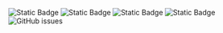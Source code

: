 ![Static Badge](https://img.shields.io/badge/blacklists-60-000000) ![Static Badge](https://img.shields.io/badge/blacklisted-2791671-cc0000) ![Static Badge](https://img.shields.io/badge/whitelisted-2245-00CC00) ![Static Badge](https://img.shields.io/badge/streaming_blacklist-28107-000000) ![GitHub issues](https://img.shields.io/github/issues/fabriziosalmi/blacklists)

